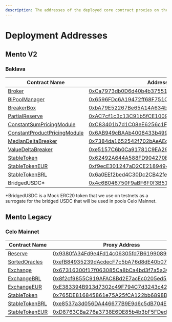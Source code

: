 ```yaml
---
description: The addresses of the deployed core contract proxies on the Celo blockchain.
---
```


# Deployment Addresses

## Mento V2

### Baklava

<table><thead><tr><th>Contract Name</th><th>Address</th><th data-hidden></th></tr></thead><tbody><tr><td><a href="mento-core/smart-contracts/broker/">Broker</a></td><td><a href="https://explorer.celo.org/baklava/address/0xCa7973db0D6d40b4b375510B3B5c9CB4cce16216">0xCa7973db0D6d40b4b375510B3B5c9CB4cce16216</a></td><td></td></tr><tr><td><a href="mento-core/smart-contracts/iexchangeprovider/bipoolmanager/">BiPoolManager</a></td><td><a href="https://explorer.celo.org/baklava/address/0x6596FDc6A19472ff68F751Cf84D8b3574CB4f774">0x6596FDc6A19472ff68F751Cf84D8b3574CB4f774</a></td><td></td></tr><tr><td><a href="mento-core/smart-contracts/breakerbox/">BreakerBox</a></td><td><a href="https://explorer.celo.org/baklava/address/0xbA79E52267Be65A14A634bDdb5d65AaEe28536A6">0xbA79E52267Be65A14A634bDdb5d65AaEe28536A6</a></td><td></td></tr><tr><td><a href="mento-core/smart-contracts/reserve.md">PartialReserve</a></td><td><a href="https://explorer.celo.org/baklava/address/0xAC7cf1c3c13C91b5fCE10090CE0D518853BC49C2">0xAC7cf1c3c13C91b5fCE10090CE0D518853BC49C2</a></td><td></td></tr><tr><td><a href="mento-core/smart-contracts/iexchangeprovider/bipoolmanager/constantsumpricingmodule.md">ConstantSumPricingModule</a></td><td><a href="https://explorer.celo.org/baklava/address/0xC83401b7d1C08eE6256c1F08d4336E0059569c37">0xC83401b7d1C08eE6256c1F08d4336E0059569c37</a></td><td></td></tr><tr><td><a href="mento-core/smart-contracts/iexchangeprovider/bipoolmanager/constantproductpricingmodule.md">ConstantProductPricingModule</a></td><td><a href="https://explorer.celo.org/baklava/address/0x6AB949cBAAb4008433b49911B96C8B3f5713ef42">0x6AB949cBAAb4008433b49911B96C8B3f5713ef42</a></td><td></td></tr><tr><td><a href="mento-core/smart-contracts/breakerbox/mediandeltabreaker.md">MedianDeltaBreaker</a></td><td><a href="https://explorer.celo.org/baklava/address/0x7384da1652542f702bAeAEc0782ec7c37cB980af">0x7384da1652542f702bAeAEc0782ec7c37cB980af</a></td><td></td></tr><tr><td><a href="mento-core/smart-contracts/breakerbox/valuedeltabreaker.md">ValueDeltaBreaker</a></td><td><a href="https://explorer.celo.org/baklava/address/0xe5157C6b0Ca91781C9EA295B212A21ABcdc97be3">0xe5157C6b0Ca91781C9EA295B212A21ABcdc97be3</a></td><td></td></tr><tr><td><a href="mento-core/smart-contracts/stabletoken.md">StableToken</a></td><td><a href="https://explorer.celo.org/baklava/address/0x62492A644A588FD904270BeD06ad52B9abfEA1aE">0x62492A644A588FD904270BeD06ad52B9abfEA1aE</a></td><td></td></tr><tr><td><a href="mento-core/smart-contracts/stabletoken.md">StableTokenEUR</a></td><td><a href="https://explorer.celo.org/baklava/address/0xf9ecE301247aD2CE21894941830A2470f4E774ca">0xf9ecE301247aD2CE21894941830A2470f4E774ca</a></td><td></td></tr><tr><td><a href="mento-core/smart-contracts/stabletoken.md">StableTokenBRL</a></td><td><a href="https://explorer.celo.org/baklava/address/0x6a0EEf2bed4C30Dc2CB42fe6c5f01F80f7EF16d1">0x6a0EEf2bed4C30Dc2CB42fe6c5f01F80f7EF16d1</a></td><td></td></tr><tr><td>BridgedUSDC*</td><td><a href="https://explorer.celo.org/baklava/address/0x4c6B046750F9aBF6F0f3B511217438451bc6Aa02">0x4c6B046750F9aBF6F0f3B511217438451bc6Aa02</a></td><td></td></tr></tbody></table>

\*BridgedUSDC is a Mock ERC20 token that we use on testnets as a surrogate for the bridged USDC that will be used in pools Celo Mainnet.

## Mento Legacy

### Celo Mainnet

| Contract Name                                                                                            | Proxy Address                                                                                                                      | Implementation Address                                                                                                             |
| -------------------------------------------------------------------------------------------------------- | ---------------------------------------------------------------------------------------------------------------------------------- | ---------------------------------------------------------------------------------------------------------------------------------- |
| [Reserve](https://github.com/mento-protocol/mento-core/blob/develop/contracts/Reserve.sol)               | [0x9380fA34Fd9e4Fd14c06305fd7B6199089eD4eb9](https://explorer.celo.org/mainnet/address/0x9380fA34Fd9e4Fd14c06305fd7B6199089eD4eb9) | [0x907F37A0e9B003dF15500C025f7ACb496A726aA0](https://explorer.celo.org/mainnet/address/0x907F37A0e9B003dF15500C025f7ACb496A726aA0) |
| [SortedOracles](https://github.com/mento-protocol/mento-core/blob/develop/contracts/SortedOracles.sol)   | [0xefB84935239dAcdecF7c5bA76d8dE40b077B7b33](https://explorer.celo.org/mainnet/address/0xefB84935239dAcdecF7c5bA76d8dE40b077B7b33) | [0xaf5D514bB94023C9Af979821F59A5Eecde0986EF](https://explorer.celo.org/mainnet/address/0xaf5D514bB94023C9Af979821F59A5Eecde0986EF) |
| [Exchange](https://github.com/mento-protocol/mento-core/blob/develop/contracts/Exchange.sol)             | [0x67316300f17f063085Ca8bCa4bd3f7a5a3C66275](https://explorer.celo.org/mainnet/address/0x67316300f17f063085Ca8bCa4bd3f7a5a3C66275) | [0x9A470D789BCd392ae4c8f22DB8425b5eF139906C](https://explorer.celo.org/mainnet/address/0x9A470D789BCd392ae4c8f22DB8425b5eF139906C) |
| [ExchangeBRL](https://github.com/mento-protocol/mento-core/blob/develop/contracts/ExchangeBRL.sol)       | [0x8f2cf9855C919AFAC8Bd2E7acEc0205ed568a4EA](https://explorer.celo.org/mainnet/address/0x8f2cf9855C919AFAC8Bd2E7acEc0205ed568a4EA) | [0x0d4a42B2fc30AfBF6b6e8f5CE49A659E38A2D112](https://explorer.celo.org/mainnet/address/0x0d4a42B2fc30AfBF6b6e8f5CE49A659E38A2D112) |
| [ExchangeEUR](https://github.com/mento-protocol/mento-core/blob/develop/contracts/ExchangeEUR.sol)       | [0xE383394B913d7302c49F794C7d3243c429d53D1d](https://explorer.celo.org/mainnet/address/0xE383394B913d7302c49F794C7d3243c429d53D1d) | [0x32C2dcB7730eD6Fc1Eac0444a668F38Fd7B5dc8D](https://explorer.celo.org/mainnet/address/0x32C2dcB7730eD6Fc1Eac0444a668F38Fd7B5dc8D) |
| [StableToken](https://github.com/mento-protocol/mento-core/blob/develop/contracts/StableToken.sol)       | [0x765DE816845861e75A25fCA122bb6898B8B1282a](https://explorer.celo.org/mainnet/address/0x765DE816845861e75A25fCA122bb6898B8B1282a) | [0x18E6BFDc909063F7445E410a5495264619495bCB](https://explorer.celo.org/mainnet/address/0x18E6BFDc909063F7445E410a5495264619495bCB) |
| [StableTokenBRL](https://github.com/mento-protocol/mento-core/blob/develop/contracts/StableTokenBRL.sol) | [0xe8537a3d056DA446677B9E9d6c5dB704EaAb4787](https://explorer.celo.org/mainnet/address/0xe8537a3d056DA446677B9E9d6c5dB704EaAb4787) | [0x5e72978225b5777298B28B7EA543bf0C5FEDDEc8](https://explorer.celo.org/mainnet/address/0x5e72978225b5777298B28B7EA543bf0C5FEDDEc8) |
| [StableTokenEUR](https://github.com/mento-protocol/mento-core/blob/develop/contracts/StableTokenEUR.sol) | [0xD8763CBa276a3738E6DE85b4b3bF5FDed6D6cA73](https://explorer.celo.org/mainnet/address/0xD8763CBa276a3738E6DE85b4b3bF5FDed6D6cA73) | [0x09933e89986FeA776C3Be3556dBF9BA23c240bB3](https://explorer.celo.org/mainnet/address/0x09933e89986FeA776C3Be3556dBF9BA23c240bB3) |
